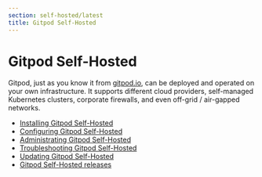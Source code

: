 ```yaml
---
section: self-hosted/latest
title: Gitpod Self-Hosted
---
```


<script context="module">
  export const prerender = true;
</script>

# Gitpod Self-Hosted

Gitpod, just as you know it from [gitpod.io](https://gitpod.io), can be deployed and operated on your own infrastructure. It supports different cloud providers, self-managed Kubernetes clusters, corporate firewalls, and even off-grid / air-gapped networks.

- [Installing Gitpod Self-Hosted](./latest/installation)
- [Configuring Gitpod Self-Hosted](./latest/configuration)
- [Administrating Gitpod Self-Hosted](./latest/administration)
- [Troubleshooting Gitpod Self-Hosted](./latest/troubleshooting)
- [Updating Gitpod Self-Hosted](./latest/updating)
- [Gitpod Self-Hosted releases](./latest/releases)
